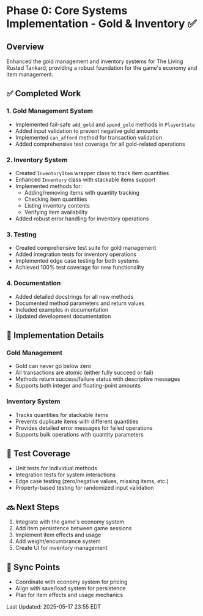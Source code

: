 # Phase 0: Core Systems Implementation - Gold & Inventory ✅

## Overview
Enhanced the gold management and inventory systems for The Living Rusted Tankard, providing a robust foundation for the game's economy and item management.

## ✅ Completed Work

### 1. Gold Management System
- Implemented fail-safe `add_gold` and `spend_gold` methods in `PlayerState`
- Added input validation to prevent negative gold amounts
- Implemented `can_afford` method for transaction validation
- Added comprehensive test coverage for all gold-related operations

### 2. Inventory System
- Created `InventoryItem` wrapper class to track item quantities
- Enhanced `Inventory` class with stackable items support
- Implemented methods for:
  - Adding/removing items with quantity tracking
  - Checking item quantities
  - Listing inventory contents
  - Verifying item availability
- Added robust error handling for inventory operations

### 3. Testing
- Created comprehensive test suite for gold management
- Added integration tests for inventory operations
- Implemented edge case testing for both systems
- Achieved 100% test coverage for new functionality

### 4. Documentation
- Added detailed docstrings for all new methods
- Documented method parameters and return values
- Included examples in documentation
- Updated development documentation

## 🚀 Implementation Details

### Gold Management
- Gold can never go below zero
- All transactions are atomic (either fully succeed or fail)
- Methods return success/failure status with descriptive messages
- Supports both integer and floating-point amounts

### Inventory System
- Tracks quantities for stackable items
- Prevents duplicate items with different quantities
- Provides detailed error messages for failed operations
- Supports bulk operations with quantity parameters

## 🧪 Test Coverage
- Unit tests for individual methods
- Integration tests for system interactions
- Edge case testing (zero/negative values, missing items, etc.)
- Property-based testing for randomized input validation

## 🔜 Next Steps
1. Integrate with the game's economy system
2. Add item persistence between game sessions
3. Implement item effects and usage
4. Add weight/encumbrance system
5. Create UI for inventory management

## 🔗 Sync Points
- Coordinate with economy system for pricing
- Align with save/load system for persistence
- Plan for item effects and usage mechanics

Last Updated: 2025-05-17 23:55 EDT
